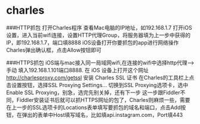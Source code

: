 # charles

###HTTP抓包
打开Charles程序
查看Mac电脑的IP地址，如192.168.1.7
打开iOS设置，进入当前wifi连接，设置HTTP代理Group，将服务器填为上一步中获得的IP，即192.168.1.7，端口填8888
iOS设备打开你要抓包的app进行网络操作
Charles弹出确认框，点击Allow按钮即可


###HTTPS抓包
iOS端与mac接入同一局域网wifi,在连接的wifi中选择http代理-->手动 填入192.168.1.101端口8888.
在 iOS 设备上打开这个网址 http://charlesproxy.com/getssl 安装 Charles SSL 证书
在Charles的工具栏上点击设置按钮，选择SSL Proxying Settings…
切换到SSL Proxying选项卡，选中Enable SSL Proxying，别急，选完先别关掉，还有下一步
这一步跟Fiddler不同，Fiddler安装证书后就可以抓HTTPS网址的包了，Charles则麻烦一些，需要在上一步的SSL选项卡的Locations表单填写要抓包的域名和端口，点击Add按钮，在弹出的表单中Host填写域名，比如填api.instagram.com，Port填443